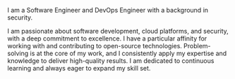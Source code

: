 I am a Software Engineer and DevOps Engineer with a background in security.
  
I am passionate about software development, cloud platforms, and security, with a deep commitment to excellence. I have a particular affinity for working with and contributing to open-source technologies. Problem-solving is at the core of my work, and I consistently apply my expertise and knowledge to deliver high-quality results. I am dedicated to continuous learning and always eager to expand my skill set.